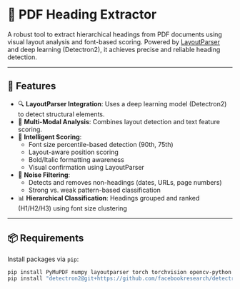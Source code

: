 # 📄 PDF Heading Extractor

A robust tool to extract hierarchical headings from PDF documents using visual layout analysis and font-based scoring. Powered by [LayoutParser](https://layout-parser.github.io/) and deep learning (Detectron2), it achieves precise and reliable heading detection.

---

## 🚀 Features

- 🔍 **LayoutParser Integration**: Uses a deep learning model (Detectron2) to detect structural elements.
- 📐 **Multi-Modal Analysis**: Combines layout detection and text feature scoring.
- 🧠 **Intelligent Scoring**:
  - Font size percentile-based detection (90th, 75th)
  - Layout-aware position scoring
  - Bold/Italic formatting awareness
  - Visual confirmation using LayoutParser
- 🧹 **Noise Filtering**:
  - Detects and removes non-headings (dates, URLs, page numbers)
  - Strong vs. weak pattern-based classification
- 📊 **Hierarchical Classification**: Headings grouped and ranked (H1/H2/H3) using font size clustering

---

## 📦 Requirements

Install packages via `pip`:

```bash
pip install PyMuPDF numpy layoutparser torch torchvision opencv-python pillow pandas
pip install "detectron2@git+https://github.com/facebookresearch/detectron2.git"
